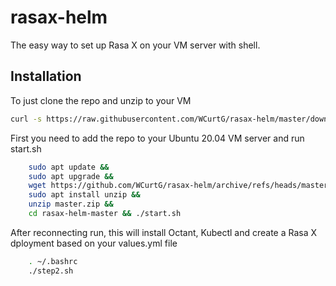# rasax-helm

The easy way to set up Rasa X on your VM server with shell.

## Installation

To just clone the repo and unzip to your VM

```bash
curl -s https://raw.githubusercontent.com/WCurtG/rasax-helm/master/download | sudo bash
```

First you need to add the repo to your Ubuntu 20.04 VM server and run start.sh

```bash
    sudo apt update && 
    sudo apt upgrade &&
    wget https://github.com/WCurtG/rasax-helm/archive/refs/heads/master.zip &&
    sudo apt install unzip &&
    unzip master.zip &&
    cd rasax-helm-master && ./start.sh
```

After reconnecting run, this will install Octant, Kubectl and create a Rasa X dployment based on your values.yml file

```bash
    . ~/.bashrc
    ./step2.sh
```
